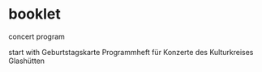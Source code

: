booklet
=======

concert program

start with Geburtstagskarte
Programmheft für Konzerte des Kulturkreises Glashütten
